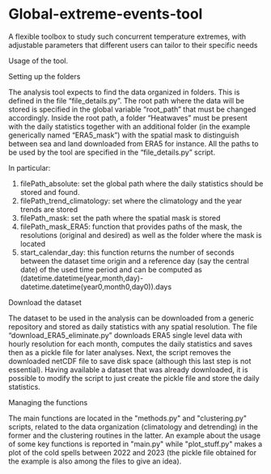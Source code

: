 # Global-extreme-events-tool
A flexible toolbox to study such concurrent temperature extremes, with adjustable parameters that different users can tailor to their specific needs

Usage of the tool.

Setting up the folders

The analysis tool expects to find the data organized in folders. This is defined in the file “file_details.py”. The root path where the data will be stored is specified in the global variable “root_path” that must be changed accordingly. Inside the root path, a folder “Heatwaves” must be present with the daily statistics together with an additional folder (in the example generically named “ERA5_mask”) with the spatial mask to distinguish between sea and land downloaded from ERA5 for instance. All the paths to be used by the tool are specified in the “file_details.py” script.

In particular:
1) filePath_absolute: set the global path where the daily statistics should be stored and found.
2) filePath_trend_climatology: set where the climatology and the year trends are stored
3) filePath_mask: set the path where the spatial mask is stored
4) filePath_mask_ERA5: function that provides paths of the mask, the resolutions (original and desired) as well as the folder where the mask is located
5) start_calendar_day: this function returns the number of seconds between the dataset time origin and a reference day (say the central date) of the used time period and can be computed as
(datetime.datetime(year,month,day)-datetime.datetime(year0,month0,day0)).days


Download the dataset

The dataset to be used in the analysis can be downloaded from a generic repository and stored as daily statistics with any spatial resolution. The file “download_ERA5_eliminate.py” downloads ERA5 single level data with hourly resolution for each month, computes the daily statistics and saves then as a pickle file for later analyses. Next, the script removes the downloaded netCDF file to save disk space (although this last step is not essential). Having available a dataset that was already downloaded, it is possible to modify the script to just create the pickle file and store the daily statistics. 

Managing the functions

The main functions are located in the "methods.py" and "clustering.py" scripts, related to the data organization (climatology and detrending) in the former and the clustering routines in the latter. An example about the usage of some key functions is reported in "main.py" while "plot_stuff.py" makes a plot of the cold spells between 2022 and 2023 (the pickle file obtained for the example is also among the files to give an idea). 
